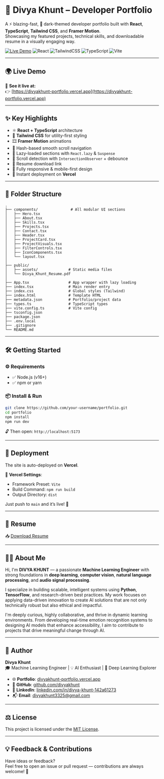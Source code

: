 # 💼 Divya Khunt – Developer Portfolio

A ⚡ blazing-fast, 🖤 dark-themed developer portfolio built with **React**, **TypeScript**, **Tailwind CSS**, and **Framer Motion**.  
Showcasing my featured projects, technical skills, and downloadable resume in a visually engaging way.

[![Live Demo](https://img.shields.io/badge/Live-Demo-4ade80?style=flat-square&logo=vercel&logoColor=black)](https://divyakhunt-portfolio.vercel.app)
![React](https://img.shields.io/badge/React-18-blue?style=flat-square&logo=react)
![TailwindCSS](https://img.shields.io/badge/TailwindCSS-3.0-38bdf8?style=flat-square&logo=tailwind-css&logoColor=white)
![TypeScript](https://img.shields.io/badge/TypeScript-4.9-3178c6?style=flat-square&logo=typescript&logoColor=white)
![Vite](https://img.shields.io/badge/Vite-⚡️-9466ff?style=flat-square&logo=vite&logoColor=white)

---

## 🌍 Live Demo

🔗 **See it live at:**  
👉 [https://divyakhunt-portfolio.vercel.app](https://divyakhunt-portfolio.vercel.app)

---

## ✨ Key Highlights

- ⚛️ **React + TypeScript** architecture
- 🎨 **Tailwind CSS** for utility-first styling
- 🎞️ **Framer Motion** animations
- 🔗 Hash-based smooth scroll navigation
- 🧠 Lazy-loaded sections with `React.lazy` & `Suspense`
- 👀 Scroll detection with `IntersectionObserver` + debounce
- 📄 Resume download link
- 📱 Fully responsive & mobile-first design
- 🚀 Instant deployment on **Vercel**

---

## 📁 Folder Structure

```
.
├── components/               # All modular UI sections
│   ├── Hero.tsx
│   ├── About.tsx
│   ├── Skills.tsx
│   ├── Projects.tsx
│   ├── Contact.tsx
│   ├── Header.tsx
│   ├── ProjectCard.tsx
│   ├── ProjectVisuals.tsx
│   ├── FilterControls.tsx
│   ├── IconComponents.tsx
│   └── layout.tsx
│
├── public/
│   ├── assets/              # Static media files
│   └── Divya_Khunt_Resume.pdf
│
├── App.tsx                  # App wrapper with lazy loading
├── index.tsx                # Main render entry
├── index.css                # Global styles (Tailwind)
├── index.html               # Template HTML
├── metadata.json            # Portfolio/project data
├── types.ts                 # TypeScript types
├── vite.config.ts           # Vite config
├── tsconfig.json
├── package.json
├── .env.local
├── .gitignore
└── README.md
```

---

## 🛠️ Getting Started

### ⚙️ Requirements

- ✅ Node.js (v16+)
- ✅ npm or yarn

### 📦 Install & Run

```bash
git clone https://github.com/your-username/portfolio.git
cd portfolio
npm install
npm run dev
```

🔓 Then open: `http://localhost:5173`

---

## 🚢 Deployment

The site is auto-deployed on **Vercel**.

🔧 **Vercel Settings**:
- Framework Preset: `Vite`
- Build Command: `npm run build`
- Output Directory: `dist`

Just push to `main` and it’s live! 🎉

---

## 📄 Resume

📥 [Download Resume](https://divyakhunt-portfolio.vercel.app/Divya_Khunt_Resume.pdf)

---

## 👩‍💻 About Me

Hi, I'm **DIVYA KHUNT** — a passionate **Machine Learning Engineer** with strong foundations in **deep learning**, **computer vision**, **natural language processing**, and **audio signal processing**.

I specialize in building scalable, intelligent systems using **Python**, **TensorFlow**, and research-driven best practices. My work focuses on applying data-driven innovation to create AI solutions that are not only technically robust but also ethical and impactful.

I'm deeply curious, highly collaborative, and thrive in dynamic learning environments. From developing real-time emotion recognition systems to designing AI models that enhance accessibility, I aim to contribute to projects that drive meaningful change through AI.

---

## 👤 Author

**Divya Khunt**  
🎓 Machine Learning Engineer | 💡 AI Enthusiast | 🧠 Deep Learning Explorer

- 🌐 **Portfolio**: [divyakhunt-portfolio.vercel.app](https://divyakhunt-portfolio.vercel.app)
- 🐙 **GitHub**: [github.com/divyakhunt](https://github.com/divyakhunt)
- 💼 **LinkedIn**: [linkedin.com/in/divya-khunt-142a61273](https://www.linkedin.com/in/divya-khunt-142a61273/)
- 📬 **Email**: [divyakhunt3325@gmail.com](mailto:divyakhunt3325@gmail.com)

---

## ⚖️ License

This project is licensed under the [MIT License](LICENSE).

---

## 💡 Feedback & Contributions

Have ideas or feedback?  
Feel free to open an issue or pull request — contributions are always welcome! 🙌
